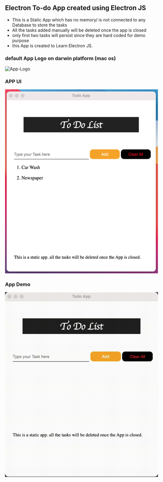## Electron To-do App created using Electron JS

* This is a Static App which has no memory/ is not connected to any Database to store the tasks
* All the tasks added manually will be deleted once the app is closed 
* only first two tasks will persist since they are hard coded for demo purpose
* this App is created to Learn Electron JS.

### default App Logo on darwin platform (mac os)
![App-Logo](../Electron%20JS/multimedia/App%20Logo.png)

### APP UI 
![APP-UI](multimedia/App%20UI.png)

### App Demo
![App-Demo](multimedia/app.gif)